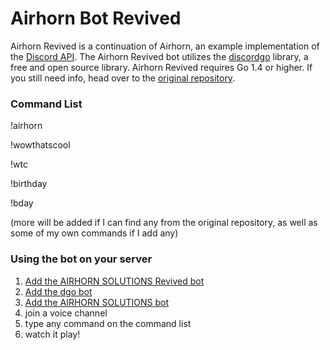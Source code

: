 # Airhorn Bot Revived
Airhorn Revived is a continuation of Airhorn, an example implementation of the [Discord API](https://discordapp.com/developers/docs/intro). The Airhorn Revived bot utilizes the [discordgo](https://github.com/bwmarrin/discordgo) library, a free and open source library. Airhorn Revived requires Go 1.4 or higher. If you still need info, head over to the [original repository](https://github.com/discordapp/airhornbot).


### Command List
!airhorn

!wowthatscool

!wtc

!birthday

!bday

(more will be added if I can find any from the original repository, as well as some of my own commands if I add any)

### Using the bot on your server

1) [Add the AIRHORN SOLUTIONS Revived bot](https://discordapp.com/oauth2/authorize?client_id=407235859520290816&scope=bot&permissions=37035016)
2) [Add the dgo bot](https://discordapp.com/oauth2/authorize?client_id=173113690092994561&scope=bot)
3) [Add the AIRHORN SOLUTIONS bot](https://discordapp.com/oauth2/authorize?access_type=online&client_id=159799960412356608&redirect_uri=https%3A%2F%2Fairhornbot.com%2Fcallback&response_type=code&scope=bot+identify&state=ARGrgbZXBbvLrEDTNJErSoFgWWAHsofR&permissions=3148800)
4) join a voice channel
5) type any command on the command list
6) watch it play!
